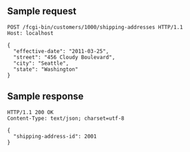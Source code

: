 
Sample request
--------------

    POST /fcgi-bin/customers/1000/shipping-addresses HTTP/1.1
    Host: localhost

    {
      "effective-date": "2011-03-25",
      "street": "456 Cloudy Boulevard",
      "city": "Seattle",
      "state": "Washington"
    }

Sample response
---------------

    HTTP/1.1 200 OK
    Content-Type: text/json; charset=utf-8
    
    {
      "shipping-address-id": 2001
    }
